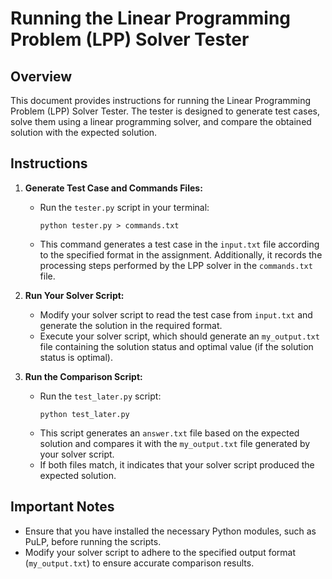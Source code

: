 # Running the Linear Programming Problem (LPP) Solver Tester

## Overview
This document provides instructions for running the Linear Programming Problem (LPP) Solver Tester. The tester is designed to generate test cases, solve them using a linear programming solver, and compare the obtained solution with the expected solution.

## Instructions

1. **Generate Test Case and Commands Files:**
   - Run the `tester.py` script in your terminal:
     ```
     python tester.py > commands.txt
     ```
   - This command generates a test case in the `input.txt` file according to the specified format in the assignment. Additionally, it records the processing steps performed by the LPP solver in the `commands.txt` file.

2. **Run Your Solver Script:**
   - Modify your solver script to read the test case from `input.txt` and generate the solution in the required format.
   - Execute your solver script, which should generate an `my_output.txt` file containing the solution status and optimal value (if the solution status is optimal).

3. **Run the Comparison Script:**
   - Run the `test_later.py` script:
     ```
     python test_later.py
     ```
   - This script generates an `answer.txt` file based on the expected solution and compares it with the `my_output.txt` file generated by your solver script.
   - If both files match, it indicates that your solver script produced the expected solution.

## Important Notes
- Ensure that you have installed the necessary Python modules, such as PuLP, before running the scripts.
- Modify your solver script to adhere to the specified output format (`my_output.txt`) to ensure accurate comparison results.